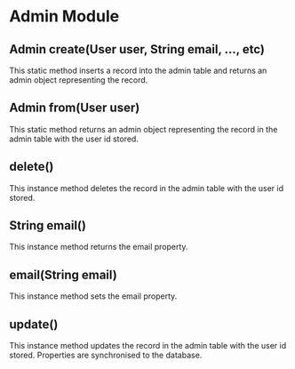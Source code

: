 Admin Module
============

Admin create(User user, String email, ..., etc)
-----------------------------------------------
This static method inserts a record into the admin table and returns an admin
object representing the record.

Admin from(User user)
---------------------
This static method returns an admin object representing the record in the admin
table with the user id stored.

delete()
--------
This instance method deletes the record in the admin table with the user id
stored.

String email()
--------------
This instance method returns the email property.

email(String email)
-------------------
This instance method sets the email property.

update()
--------
This instance method updates the record in the admin table with the user id
stored. Properties are synchronised to the database.
